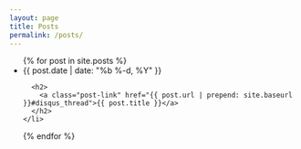 ```yaml
---
layout: page
title: Posts
permalink: /posts/
---
```


<ul class="post-list">
  {% for post in site.posts %}
    <li>
      <span class="post-meta">{{ post.date | date: "%b %-d, %Y" }}</span>

      <h2>
        <a class="post-link" href="{{ post.url | prepend: site.baseurl }}#disqus_thread">{{ post.title }}</a>
      </h2>
    </li>
  {% endfor %}
</ul>
